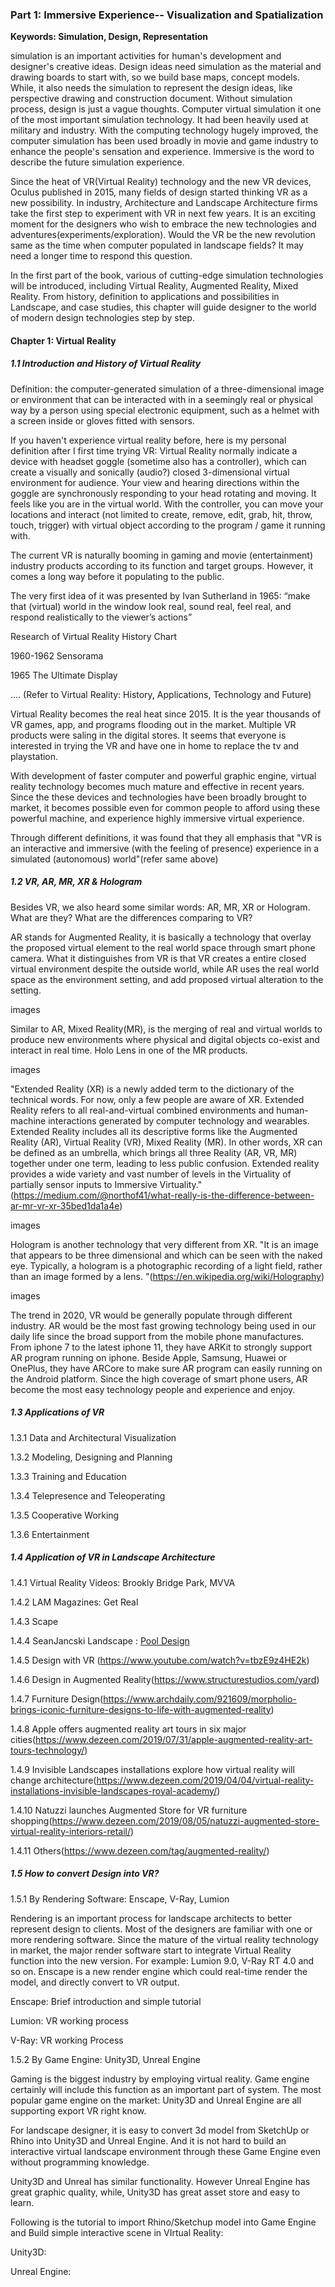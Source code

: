 ### Part 1: Immersive Experience-- Visualization and Spatialization

**Keywords: Simulation, Design, Representation**

simulation is an important activities for human's development and designer's creative ideas. Design ideas need simulation as the material and drawing boards to start with, so we build base maps, concept models. While, it also needs the simulation to represent the design ideas, like perspective drawing and construction document. Without simulation process, design is just a vague thoughts. Computer virtual simulation it one of the most important simulation technology. It had been heavily used at military and industry. With the computing technology hugely improved, the computer simulation has been used broadly in movie and game industry to enhance the people's sensation and experience. Immersive is the word to describe the future simulation experience.

Since the heat of VR(Virtual Reality) technology and the new VR devices, Oculus published in 2015, many fields of design started thinking VR as a new possibility. In industry, Architecture and Landscape Architecture firms take the first step to experiment with VR in next few years. It is an exciting moment for the designers who wish to embrace the new technologies and adventures(experiments/exploration). Would the VR be the new revolution same as the time when computer populated in landscape fields? It may need a longer time to respond this question.  

In the first part of the book, various of cutting-edge simulation technologies will be introduced, including Virtual Reality, Augmented Reality, Mixed Reality. From history, definition to applications and possibilities in Landscape, and case studies, this chapter will guide designer to the world of modern design technologies step by step. 

#### Chapter 1: Virtual Reality

##### 1.1 Introduction and History of Virtual Reality 

Definition: the computer-generated simulation of a three-dimensional image or environment that can be interacted with in a seemingly real or physical way by a person using special electronic equipment, such as a helmet with a screen inside or gloves fitted with sensors.

If you haven't experience virtual reality before, here is my personal definition after I first time trying VR: Virtual Reality normally indicate a device with headset goggle (sometime also has a controller), which can create a visually and sonically (audio?) closed 3-dimensional virtual environment for audience. Your view and hearing directions within the goggle are synchronously responding to your head rotating and moving. It feels like you are in the virtual world. With the controller, you can move your locations and interact (not limited to create, remove, edit, grab, hit, throw, touch, trigger) with virtual object according to the program / game it running with. 

The current VR is naturally booming in gaming and movie (entertainment) industry products according to its function and target groups. However, it comes a long way before it populating to the public. 

The very first idea of it was presented by Ivan Sutherland in 1965: “make that (virtual) world in the
window look real, sound real, feel real, and respond realistically to the viewer’s actions”

Research of Virtual Reality History Chart

1960-1962 Sensorama

1965 The Ultimate Display

.... (Refer to Virtual Reality: History, Applications, Technology and Future)



Virtual Reality becomes the real heat since 2015. It is the year thousands of VR games, app, and programs flooding out in the market. Multiple VR products were saling in the digital stores. It seems that everyone is interested in trying the VR and have one in home to replace the tv and playstation. 

With development of faster computer and powerful graphic engine,  virtual reality technology becomes much mature and effective in recent years. Since the these devices and technologies have been broadly brought to market, it becomes possible even for common people to afford using these powerful machine, and experience highly immersive virtual experience. 



Through different definitions, it was found that they all emphasis that "VR is an interactive and immersive (with the feeling of presence) experience in a simulated (autonomous) world"(refer same above)



##### 1.2 VR, AR, MR, XR & Hologram

Besides VR, we also heard some similar words: AR, MR, XR or Hologram. What are they? What are the differences comparing to VR? 

AR stands for Augmented Reality, it is basically a technology that overlay the proposed virtual element to the real world space through smart phone camera. What it distinguishes from VR is that VR creates a entire closed virtual environment despite the outside world, while AR uses the real world space as the environment setting, and add proposed virtual alteration to the setting. 

images

Similar to AR, Mixed Reality(MR), is the merging of real and virtual worlds to produce new environments where physical and digital objects co-exist and interact in real time. Holo Lens in one of the MR products.

images

"Extended Reality (XR) is a newly added term to the dictionary of the technical words. For now, only a few people are aware of XR. Extended Reality refers to all real-and-virtual combined environments and human-machine interactions generated by computer technology and wearables. Extended Reality includes all its descriptive forms like the Augmented Reality (AR), Virtual Reality (VR), Mixed Reality (MR). In other words, XR can be defined as an umbrella, which brings all three Reality (AR, VR, MR) together under one term, leading to less public confusion. Extended reality provides a wide variety and vast number of levels in the Virtuality of partially sensor inputs to Immersive Virtuality."(https://medium.com/@northof41/what-really-is-the-difference-between-ar-mr-vr-xr-35bed1da1a4e)

images

Hologram is another technology that very different from XR. "It is an image that appears to be three dimensional and which can be seen with the naked eye. Typically, a hologram is a photographic recording of a light field, rather than an image formed by a lens. "(https://en.wikipedia.org/wiki/Holography)

images

The trend in 2020, VR would be generally populate through different industry. AR would be the most fast growing technology being used in our daily life since the broad support from the mobile phone manufactures. From iphone 7 to the latest iphone 11, they have ARKit to strongly support AR program running on iphone. Beside Apple, Samsung, Huawei or OnePlus, they have ARCore to make sure AR program can easily running on the Android platform. Since the high coverage of smart phone users, AR become the most easy technology people and experience and enjoy. 



##### 1.3 Applications of VR

1.3.1 Data and Architectural Visualization

1.3.2 Modeling, Designing and Planning

1.3.3 Training and Education

1.3.4 Telepresence and Teleoperating

1.3.5 Cooperative Working

1.3.6 Entertainment



##### 1.4 Application of VR in Landscape Architecture

1.4.1 Virtual Reality Videos: Brookly Bridge Park, MVVA

1.4.2 LAM Magazines: Get Real

1.4.3 Scape

1.4.4 SeanJancski Landscape : [Pool Design](https://sjlandscapearchitects.com/virtual-reality-in-landscape-design/)

1.4.5 Design with VR (https://www.youtube.com/watch?v=tbzE9z4HE2k)

1.4.6 Design in Augmented Reality(https://www.structurestudios.com/yard)

1.4.7 Furniture Design(https://www.archdaily.com/921609/morpholio-brings-iconic-furniture-designs-to-life-with-augmented-reality)

1.4.8 Apple offers augmented reality art tours in six major cities(https://www.dezeen.com/2019/07/31/apple-augmented-reality-art-tours-technology/)

1.4.9 Invisible Landscapes installations explore how virtual reality will change architecture(https://www.dezeen.com/2019/04/04/virtual-reality-installations-invisible-landscapes-royal-academy/)

1.4.10 Natuzzi launches Augmented Store for VR furniture shopping(https://www.dezeen.com/2019/08/05/natuzzi-augmented-store-virtual-reality-interiors-retail/)

1.4.11 Others(https://www.dezeen.com/tag/augmented-reality/)



##### 1.5 How to convert Design into VR?

1.5.1 By Rendering Software: Enscape, V-Ray, Lumion

Rendering is an important process for landscape architects to better represent design to clients. Most of the designers are familiar with one or more rendering software. Since the mature of the virtual reality technology in market, the major render software start to integrate Virtual Reality function into the new version. For example: Lumion 9.0, V-Ray RT 4.0 and so on. Enscape is a new render engine which could real-time render the model, and directly convert to VR output.

Enscape: Brief introduction and simple tutorial

Lumion: VR working process

V-Ray: VR working Process



1.5.2  By Game Engine: Unity3D, Unreal Engine

Gaming is the biggest industry by employing virtual reality. Game engine certainly will include this function as an important part of system. The most popular game engine on the market: Unity3D and Unreal Engine are all supporting export VR right know.

For landscape designer, it is easy to convert 3d model from SketchUp or Rhino into Unity3D and Unreal Engine. And it is not hard to build an interactive virtual landscape environment through these Game Engine even without programming knowledge. 

Unity3D and Unreal has similar functionality. However Unreal Engine has great graphic quality, while, Unity3D has great asset store and easy to learn.

Following is the tutorial to import Rhino/Sketchup model into Game Engine and Build simple interactive scene in VIrtual Reality:

Unity3D:

Unreal Engine:











































